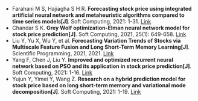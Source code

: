 * Farahani M S, Hajiagha S H R. <b>Forecasting stock price using integrated artificial neural network and metaheuristic algorithms compared to time series models[J]</b>. Soft Computing, 2021: 1-31. [Link](https://link.springer.com/article/10.1007/s00500-021-05775-5)
* Chandar S K. <b>Grey Wolf optimization-Elman neural network model for stock price prediction[J]</b>. Soft Computing, 2021, 25(1): 649-658. [Link](https://link.springer.com/article/10.1007/s00500-020-05174-2)
* Liu Y, Yu X, Wu Y, et al. <b>Forecasting Variation Trends of Stocks via Multiscale Feature Fusion and Long Short-Term Memory Learning[J]</b>. Scientific Programming, 2021, 2021. [Link](https://www.hindawi.com/journals/sp/2021/5113151/)
* Yang F, Chen J, Liu Y. <b>Improved and optimized recurrent neural network based on PSO and its application in stock price prediction[J]</b>. Soft Computing, 2021: 1-16. [Link](https://link.springer.com/article/10.1007/s00500-021-06113-5)
* Yujun Y, Yimei Y, Wang Z. <b>Research on a hybrid prediction model for stock price based on long short-term memory and variational mode decomposition[J]</b>. Soft Computing, 2021: 1-19. [Link](https://link.springer.com/article/10.1007/s00500-021-06122-4)
